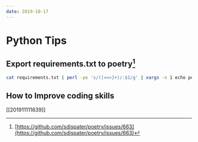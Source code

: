 ```yaml
---
date: 2019-10-17
---
```

# Python Tips

## Export requirements.txt to poetry[^9600236DBB5B]
```bash
cat requirements.txt | perl -pe 's/([<=>]+)/:$1/g' | xargs -n 1 echo poetry add
```

## How to Improve coding skills
[[201911111639]]


[^9600236DBB5B]: [https://github.com/sdispater/poetry/issues/663](https://github.com/sdispater/poetry/issues/663)

